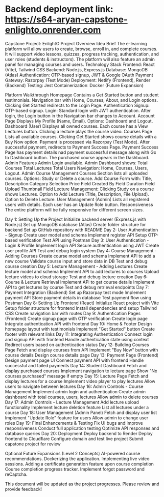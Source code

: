 

# Backend deployment link: https://s64-aryan-capstone-enlighto.onrender.com







Capstone Project: EnlightO 
Project Overview
Idea Brief
The e-learning platform will allow users to create, browse, enroll in, and complete courses. It will support video lessons, quizzes, progress tracking, authentication, and user roles (students & instructors). The platform will also feature an admin panel for managing courses and users.
Technology Stack
Frontend: React (Vite), Tailwind CSS
Backend: Node.js, Express.js
Database: MongoDB (Atlas)
Authentication: OTP-based signup, JWT & Google OAuth
Payment Gateway: Razorpay (Test Mode)
Deployment: Netlify (Frontend), Render (Backend)
Testing: Jest
Containerization: Docker (Future Expansion)

Platform Walkthrough
Homepage
Contains a Get Started button and student testimonials.
Navigation bar with Home, Courses, About, and Login options.
Clicking Get Started redirects to the Login Page.
Authentication
Signup: OTP-based signup.
Login: Standard login with JWT authentication.
After login, the Login button in the Navigation bar changes to Account.
Account Page
Displays My Profile (Name, Email).
Options: Dashboard and Logout.
Dashboard (User)
Displays all owned courses.
Each course has a View Lectures button.
Clicking a lecture plays the course video.
Courses Page
Lists all available courses.
Clicking Get Started shows course details with a Buy Now option.
Payment is processed via Razorpay (Test Mode).
After successful payment, redirects to Payment Success Page.
Payment Success Page has payment details nad payment successful message along with Go to Dashboard button.
The purchased course appears in the Dashboard.
Admin Features
Admin Login available.
Admin Dashboard shows:
Total Courses
Total Lectures
Total Users
Navigation: Home, Courses, Users, Logout.
Admin Course Management
Courses Section lists all uploaded courses.
Options: Study or Delete a course.
Add Course Form with:
Title, Description
Category Selection
Price Field
Created By Field
Duration Field
Upload Thumbnail Field
Lecture Management:
Clicking Study on a course shows Lectures.
Option to Add Lecture (Title, Description, File Upload).
Option to Delete Lecture.
User Management (Admin)
Lists all registered users with details.
Each user has an Update Role button.
Responsiveness
The entire platform will be fully responsive for different screen sizes.




Day 1: Setting Up the Project
Initialize backend server (Express.js with Node.js)
Set up MongoDB database (Atlas)
Create folder structure for backend
Set up GitHub repository with README
Day 2: User Authentication - Signup
Create user model and schema
Implement register API
Setup OTP-based verification
Test API using Postman
Day 3: User Authentication - Login & Profile
Implement login API
Secure authentication using JWT
Create user profile API
Test and debug login system
Day 4: Course Management - Adding Courses
Create course model and schema
Implement API to add a new course
Validate course input and store data in DB
Test and debug course creation
Day 5: Lecture Management - Adding Lectures
Create lecture model and schema
Implement API to add lectures to courses
Upload lecture videos to cloud storage
Test and debug lecture creation
Day 6: Course & Lecture Retrieval
Implement API to get course details
Implement API to get lectures by course
Test and debug retrieval endpoints
Day 7: Payment Integration (Backend)
Set up Razorpay test mode
Implement payment API
Store payment details in database
Test payment flow using Postman
Day 8: Setting Up Frontend (React)
Initialize React project with Vite
Setup folder structure for frontend
Install dependencies and setup Tailwind CSS
Create navigation bar with routes
Day 9: Authentication Pages (Frontend)
Create signup page with OTP verification
Create login page
Integrate authentication API with frontend
Day 10: Home & Footer
Design homepage layout with testimonials
Implement "Get Started" button
Create footer with relevant links
Day 11: Integrating Authentication
Connect login and signup API with frontend
Handle authentication state using context
Redirect users based on authentication status
Day 12: Building Courses Page
Fetch and display courses from API
Implement "Buy Now" button with course details
Design course details page
Day 13: Payment Page (Frontend)
Design payment page UI
Connect payment API with frontend
Handle successful and failed payments
Day 14: Student Dashboard
Fetch and display purchased courses
Implement navigation to lecture page
Show "No courses purchased" message if empty
Day 15: Lecture Page
Fetch and display lectures for a course
Implement video player to play lectures
Allow users to navigate between lectures
Day 16: Admin Controls - Course Management
Implement admin login and authentication
Create admin dashboard with total courses, users, lectures
Allow admin to delete courses
Day 17: Admin Controls - Lecture Management
Add lecture upload functionality
Implement lecture deletion feature
List all lectures under a course
Day 18: User Management (Admin Panel)
Fetch and display user list
Implement "Update Role" feature for users
Allow admin to change user roles
Day 19: Final Enhancements & Testing
Fix UI bugs and improve responsiveness
Conduct full application testing
Optimize API responses and database queries
Day 20: Deployment
Deploy backend to Render
Deploy frontend to Cloudflare
Configure domain and test live project
Submit capstone project for review

Optional Future Expansions (Level 2 Concepts)
AI-powered course recommendations.
Dockerizing the application.
Implementing live video sessions.
Adding a certificate generation feature upon course completion
Course completion progress tracker.
Implement forgot password and reCaptcha.
 
  
   


This document will be updated as the project progresses. Please review and provide feedback!